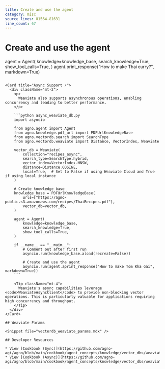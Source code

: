 ```yaml
---
title: Create and use the agent
category: misc
source_lines: 81564-81631
line_count: 67
---
```


# Create and use the agent
agent = Agent(
    knowledge=knowledge_base,
    search_knowledge=True,
    show_tool_calls=True,
)
agent.print_response("How to make Thai curry?", markdown=True)
```

<Card title="Async Support ⚡">
  <div className="mt-2">
    <p>
      Weaviate also supports asynchronous operations, enabling concurrency and leading to better performance.
    </p>

    ```python async_weaviate_db.py
    import asyncio

    from agno.agent import Agent
    from agno.knowledge.pdf_url import PDFUrlKnowledgeBase
    from agno.vectordb.search import SearchType
    from agno.vectordb.weaviate import Distance, VectorIndex, Weaviate

    vector_db = Weaviate(
        collection="recipes_async",
        search_type=SearchType.hybrid,
        vector_index=VectorIndex.HNSW,
        distance=Distance.COSINE,
        local=True,  # Set to False if using Weaviate Cloud and True if using local instance
    )

    # Create knowledge base
    knowledge_base = PDFUrlKnowledgeBase(
        urls=["https://agno-public.s3.amazonaws.com/recipes/ThaiRecipes.pdf"],
        vector_db=vector_db,
    )

    agent = Agent(
        knowledge=knowledge_base,
        search_knowledge=True,
        show_tool_calls=True,
    )

    if __name__ == "__main__":
        # Comment out after first run
        asyncio.run(knowledge_base.aload(recreate=False))

        # Create and use the agent
        asyncio.run(agent.aprint_response("How to make Tom Kha Gai", markdown=True))
    ```

    <Tip className="mt-4">
      Weaviate's async capabilities leverage <code>WeaviateAsyncClient</code> to provide non-blocking vector operations. This is particularly valuable for applications requiring high concurrency and throughput.
    </Tip>
  </div>
</Card>

## Weaviate Params

<Snippet file="vectordb_weaviate_params.mdx" />

## Developer Resources

* View [Cookbook (Sync)](https://github.com/agno-agi/agno/blob/main/cookbook/agent_concepts/knowledge/vector_dbs/weaviate_db/weaviate_db.py)
* View [Cookbook (Async)](https://github.com/agno-agi/agno/blob/main/cookbook/agent_concepts/knowledge/vector_dbs/weaviate_db/async_weaviate_db.py)


